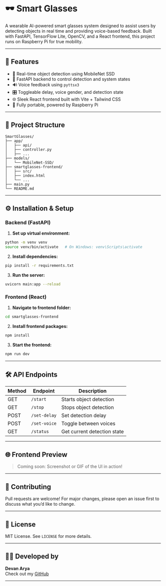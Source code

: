 # 🕶️ Smart Glasses

A wearable AI-powered smart glasses system designed to assist users by detecting objects in real time and providing voice-based feedback. Built with FastAPI, TensorFlow Lite, OpenCV, and a React frontend, this project runs on Raspberry Pi for true mobility.

---

## 🚀 Features

- 🎯 Real-time object detection using MobileNet SSD
- 🧐 FastAPI backend to control detection and system states
- 🔊 Voice feedback using `pyttsx3`
- 🎛️ Toggleable delay, voice gender, and detection state
- 🌐 Sleek React frontend built with Vite + Tailwind CSS
- 🔌 Fully portable, powered by Raspberry Pi

---

## 📁 Project Structure

```
SmartGlasses/
├── app/
│   ├── api/
│   ├── controller.py
│   ├── ...
├── models/
│   └── MobileNet-SSD/
├── smartglasses-frontend/
│   ├── src/
│   ├── index.html
│   └── ...
├── main.py
└── README.md
```

---

## ⚙️ Installation & Setup

### Backend (FastAPI)

1. **Set up virtual environment:**

```bash
python -m venv venv
source venv/bin/activate   # On Windows: venv\Scripts\activate
```

2. **Install dependencies:**

```bash
pip install -r requirements.txt
```

3. **Run the server:**

```bash
uvicorn main:app --reload
```

### Frontend (React)

1. **Navigate to frontend folder:**

```bash
cd smartglasses-frontend
```

2. **Install frontend packages:**

```bash
npm install
```

3. **Start the frontend:**

```bash
npm run dev
```

---

## 🛠️ API Endpoints

| Method | Endpoint         | Description               |
|--------|------------------|---------------------------|
| GET    | `/start`         | Starts object detection   |
| GET    | `/stop`          | Stops object detection    |
| POST   | `/set-delay`     | Set detection delay       |
| POST   | `/set-voice`     | Toggle between voices     |
| GET    | `/status`        | Get current detection state |

---

## 🌐 Frontend Preview

> Coming soon: Screenshot or GIF of the UI in action!

---

## 🤝 Contributing

Pull requests are welcome! For major changes, please open an issue first to discuss what you’d like to change.

---

## 📜 License

MIT License. See `LICENSE` for more details.

---

## 👨‍💻 Developed by

**Devan Arya**  
Check out my [GitHub](https://github.com/devan0404)

---
